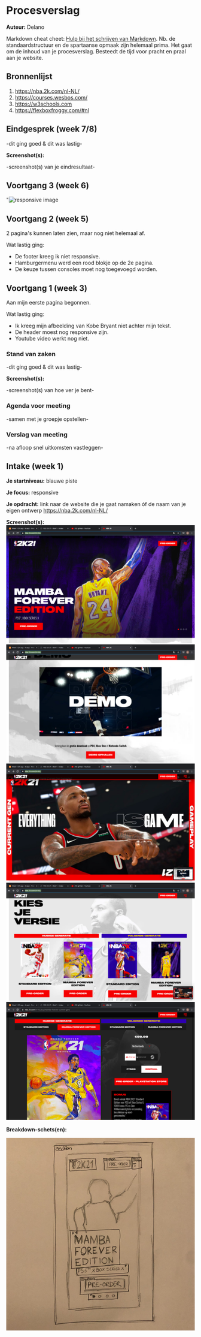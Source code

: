 # Procesverslag
**Auteur:** Delano

Markdown cheat cheet: [Hulp bij het schrijven van Markdown](https://github.com/adam-p/markdown-here/wiki/Markdown-Cheatsheet). Nb. de standaardstructuur en de spartaanse opmaak zijn helemaal prima. Het gaat om de inhoud van je procesverslag. Besteedt de tijd voor pracht en praal aan je website.



## Bronnenlijst
1. https://nba.2k.com/nl-NL/
2. https://courses.wesbos.com/
3. https://w3schools.com
4. https://flexboxfroggy.com/#nl



## Eindgesprek (week 7/8)

-dit ging goed & dit was lastig-

**Screenshot(s):**

-screenshot(s) van je eindresultaat-



## Voortgang 3 (week 6)
"![responsive image](images/responsive_2k21.gif)


## Voortgang 2 (week 5)
2 pagina's kunnen laten zien, maar nog niet helemaal af. 

Wat lastig ging:

- De footer kreeg ik niet responsive.
- Hamburgermenu werd een rood blokje op de 2e pagina.
- De keuze tussen consoles moet nog toegevoegd worden.



## Voortgang 1 (week 3)
Aan mijn eerste pagina begonnen. 

Wat lastig ging:

- Ik kreeg mijn afbeelding van Kobe Bryant niet achter mijn tekst.
- De header moest nog responsive zijn.
- Youtube video werkt nog niet.



### Stand van zaken

-dit ging goed & dit was lastig-

**Screenshot(s):**

-screenshot(s) van hoe ver je bent-

### Agenda voor meeting

-samen met je groepje opstellen-

### Verslag van meeting

-na afloop snel uitkomsten vastleggen-



## Intake (week 1)

**Je startniveau:** blauwe piste

**Je focus:** responsive

**Je opdracht:** link naar de website die je gaat namaken óf de naam van je eigen ontwerp 
https://nba.2k.com/nl-NL/

**Screenshot(s):**
![Afbeelding1](images/Afbeelding1.png)
![Afbeelding2](images/Afbeelding2.png)
![Afbeelding3](images/Afbeelding3.png)
![Afbeelding4](images/Afbeelding4.png)
![Afbeelding5](images/Afbeelding5.png)


**Breakdown-schets(en):**

![Breakdown schets](images/Breakdown.jpg) 
